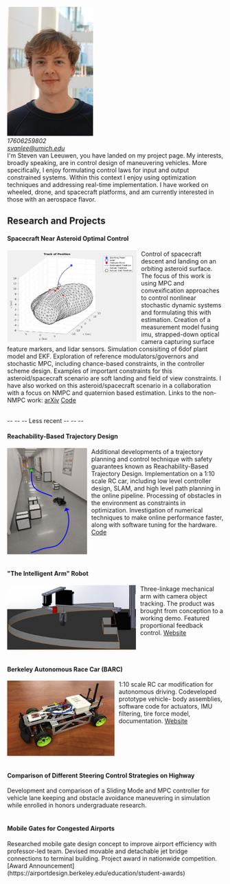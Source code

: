 <img src="github_profile.jpg" width="200" height="300"> <br> <em> 17606259802 </em> <br> <em> svanlee@umich.edu </em> <br>
I'm Steven van Leeuwen, you have landed on my project page. My interests, broadly speaking, are in control design of maneuvering vehicles. More specifically, I enjoy formulating control laws for input and output constrained systems. Within this context I enjoy using optimization techniques and addressing real-time implementation. I have worked on wheeled, drone, and spacecraft platforms, and am currently interested in those with an aerospace flavor.
<h2> Research and Projects </h2>
<div id="exp1">
<h4> Spacecraft Near Asteroid Optimal Control </h4>
<img src="asteroid1.png" style="float: left; padding-right: 10px; padding left: 10px" width="302" height="213" />
<p> Control of spacecraft descent and landing on an orbiting asteroid surface. The focus of this work is using MPC and convexification approaches to control nonlinear stochastic dynamic systems and formulating this with estimation. Creation of a measurement model fusing imu, strapped-down optical camera capturing surface feature markers, and lidar sensors. Simulation consisiting of 6dof plant model and EKF. Exploration of reference modulators/governors and stochastic MPC, including chance-based constraints, in the controller scheme design. Examples of important constraints for this asteroid/spacecraft scenario are soft landing and field of view constraints. I have also worked on this asteroid/spacecraft scenario in a collaboration with a focus on NMPC and quaternion based estimation. Links to the non-NMPC work: <a href="https://arxiv.org/pdf/2005.03245.pdf">arXiv</a> <a href="https://github.com/StevenvanLeeuwen/asteroid_scvx">Code</a> </p>
 </div>
 <div style="clear:both;"></div> <br>
 -- -- -- Less recent -- -- --
<div id="exp2" width="100%">
<h4> Reachability-Based Trajectory Design </h4>
<img src="RTD.png" style="float: left; padding-right: 10px; padding left: 10px" width="186" height="247" />
<p> Additional developments of a trajectory planning and control technique with safety guarantees known as Reachability-Based Trajectory Design. Implementation on a 1:10 scale RC car, including low level controller design, SLAM, and high level path planning in the online pipeline. Processing of obstacles in the environment as constraints in optimization. Investigation of numerical techniques to make online performance faster, along with software tuning for the hardware. <a href="https://github.com/ramvasudevan/roahm-rover">Code</a> </p>
 </div>
 <div style="clear:both;"></div> <br>
<div id="exp3" width="100%">
<h4> "The Intelligent Arm" Robot </h4>
<img src="arm.jpg" width="300" height="150" style="float: left; padding-right: 10px; padding left: 10px"/> 
<p> Three-linkage mechanical arm with camera object tracking. The product was brought from conception to a working demo. Featured proportional feedback control. <a href="https://danielfmcms.wixsite.com/me102bintelligentarm">Website</a>  </p>
 </div>
 <div style="clear:both;"></div> <br>
<div id="exp4" width="100%">
<h4> Berkeley Autonomous Race Car (BARC) </h4>
<img src="barc.jpg" width="250" height="175" style="float: left; padding-right: 10px; padding left: 10px"/>
<p> 1:10 scale RC car modification for autonomous driving. Codeveloped prototype vehicle- body assemblies, software
code for actuators, IMU filtering, tire force model, documentation. <a href="https://barc-project.com">Website</a> </p>
</div>
<div style="clear:both;"></div> <br>
<h4> Comparison of Different Steering Control Strategies on Highway </h4>
Development and comparison of a Sliding Mode and MPC controller for vehicle lane keeping and
obstacle avoidance maneuvering in simulation while enrolled in honors undergraduate research. <br> <br>
<h4>Mobile Gates for Congested Airports </h4>
Researched mobile gate design concept to improve airport efficiency with professor-led team. Devised movable and
detachable jet bridge connections to terminal building. Project award in nationwide competition. [Award Announcement](https://airportdesign.berkeley.edu/education/student-awards)

